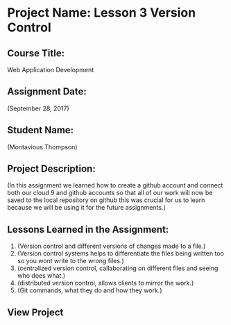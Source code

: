 # Project Name:  Lesson 3 Version Control


## Course Title:
Web Application Development

## Assignment Date:  
(September 28, 2017)

## Student Name:  
(Montavious Thompson)

## Project Description:
(In this assignment we learned how to create a github account and connect both our cloud 9
and github accounts so that all of our work will now be saved to the local repository on github
this was crucial for us to learn because we will be using it for the future assignments.)

## Lessons Learned in the Assignment:
1. (Version control and different versions of changes made to a file.)
2. (Version control systems helps to differentiate the files being written too so you wont write to the wrong files.)
3. (centralized version control, callaborating on different files and seeing who does what.)
4. (distributed version control, allows clients to mirror the work.)
5. (Git commands, what they do and how they work.)

## View Project



